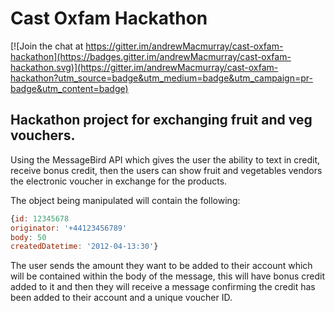 # Cast Oxfam Hackathon

[![Join the chat at https://gitter.im/andrewMacmurray/cast-oxfam-hackathon](https://badges.gitter.im/andrewMacmurray/cast-oxfam-hackathon.svg)](https://gitter.im/andrewMacmurray/cast-oxfam-hackathon?utm_source=badge&utm_medium=badge&utm_campaign=pr-badge&utm_content=badge)


## Hackathon project for exchanging fruit and veg vouchers.


Using the MessageBird API which gives the user the ability to text in credit, receive bonus credit, then the users can show fruit and vegetables vendors the electronic voucher in exchange for the products.

The object being manipulated will contain the following:
```javascript
{id: 12345678
originator: '+44123456789'
body: 50
createdDatetime: '2012-04-13:30'}
```


The user sends the amount they want to be added to their account which will be contained within the body of the message, this will have bonus credit added to it and then they will receive a message confirming the credit has been added to their account and a unique voucher ID.

